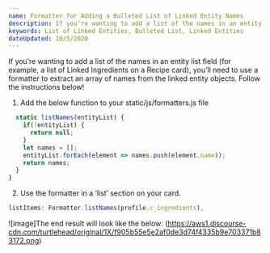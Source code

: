 ```yaml
---
name: Formatter for Adding a Bulleted List of Linked Entity Names
description: If you’re wanting to add a list of the names in an entity list field (for example, a list of Linked Ingredients on a Recipe card), you’ll need to use a formatter to extract an array of names from the linked entity objects. Follow the instructions below!
keywords: List of Linked Entities, Bulleted List, Linked Entities
dateUpdated: 10/5/2020
---
```

If you’re wanting to add a list of the names in an entity list field (for example, a list of Linked Ingredients on a Recipe card), you’ll need to use a formatter to extract an array of names from the linked entity objects. Follow the instructions below!

1. Add the below function to your static/js/formatters.js file
```js
  static listNames(entityList) {
    if(!entityList) {
      return null;
    }
    let names = [];
    entityList.forEach(element => names.push(element.name));
    return names;
  }
}
```

2. Use the formatter in a ‘list’ section on your card.
```js
listItems: Formatter.listNames(profile.c_ingredients),
```

![image]The end result will look like the below:
(https://aws1.discourse-cdn.com/turtlehead/original/1X/f905b55e5e2af0de3d74f4335b9e703371b83172.png)

